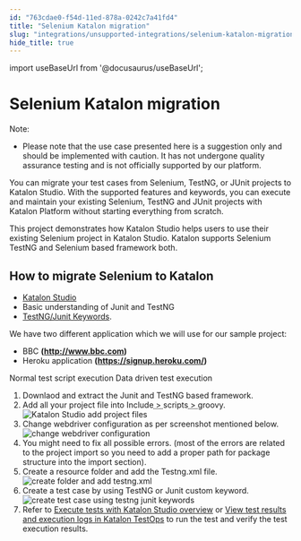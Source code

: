 ```yaml
---
id: "763cdae0-f54d-11ed-878a-0242c7a41fd4"
title: "Selenium Katalon migration"
slug: "integrations/unsupported-integrations/selenium-katalon-migration"
hide_title: true
---
```

import useBaseUrl from '@docusaurus/useBaseUrl';


# <a id="concept-3372" class="anchor_top_offset"/><a id="ariaid-title1" class="anchor_top_offset"/>Selenium Katalon migration

<div xmlns="http://www.w3.org/1999/xhtml" className="note note note_note"><span className="note__title">Note:</span> <ul className="ul"><li className="li"><p className="p">Please note that the use case presented here is a suggestion only and should be implemented with caution. It has not undergone quality assurance testing and is not officially supported by our platform. </p></li></ul></div>
<p xmlns="http://www.w3.org/1999/xhtml" className="p">You can migrate your test cases from Selenium, TestNG, or JUnit projects to <span className="ph">Katalon Studio</span>. With the supported features and keywords, you can execute and maintain your existing Selenium, TestNG and JUnit projects with <span className="ph">Katalon Platform</span> without starting everything from scratch.</p> 
<p xmlns="http://www.w3.org/1999/xhtml" className="p">This project demonstrates how <span className="ph">Katalon Studio</span> helps users to use their existing Selenium project in <span className="ph">Katalon Studio</span>. Katalon supports Selenium TestNG and Selenium based framework both.</p> 

## <a id="task-7173" class="anchor_top_offset"/>How to migrate Selenium to Katalon

<p xmlns="http://www.w3.org/1999/xhtml" className="shortdesc"> </p> 
<div xmlns="http://www.w3.org/1999/xhtml" className="section prereq p"><ul className="ul"><li className="li"><a className="xref j-external-link" href="https://docs.katalon.com/docs/get-started/katalon-studio-installation/install-katalon-studio-on-macoswindows#download-katalon-studio" target="_blank">Katalon Studio</a></li><li className="li">Basic understanding of Junit and TestNG</li><li className="li"><a className="xref j-external-link" href="https://store.katalon.com/product/180/TestNG-JUnit-Keywords" target="_blank">TestNG/Junit Keywords</a>.</li></ul></div>
<section xmlns="http://www.w3.org/1999/xhtml" className="section context"><p className="p">We have two different application which we will use for our sample project:</p><ul className="ul"><li className="li">BBC <strong className="ph b">(<a className="xref j-external-link" href="http://www.bbc.com/" target="_blank">http://www.bbc.com</a>)</strong></li><li className="li">Heroku application <strong className="ph b">(<a className="xref j-external-link" href="https://signup.heroku.com/" target="_blank">https://signup.heroku.com/</a>)</strong></li></ul><p className="p">Normal test script execution Data driven test execution</p></section> 
<ol xmlns="http://www.w3.org/1999/xhtml" className="ol steps"><li className="li step"><span className="ph cmd">Downlaod and extract the Junit and TestNG based framework.</span></li><li className="li step"><span className="ph cmd">Add all your project file into <span className="ph menucascade"><span className="ph uicontrol">Include</span><abbr title="and then"> &gt; </abbr><span className="ph uicontrol">scripts</span><abbr title="and then"> &gt; </abbr><span className="ph uicontrol">groovy</span></span>.<img className="image" width={500} src={useBaseUrl("/779c91f0-f54d-11ed-878a-0242c7a41fd4.png")} alt="Katalon Studio add project files" /></span></li><li className="li step"><span className="ph cmd">Change webdriver configuration as per screenshot mentioned below.<img className="image" src={useBaseUrl("/75232d80-f54d-11ed-878a-0242c7a41fd4.png")} alt="change webdriver configuration" /></span></li><li className="li step"><span className="ph cmd">You might need to fix all possible errors. (most of the errors are related to the project import so you need to add a proper path for package structure into the import section).</span></li><li className="li step"><span className="ph cmd">Create a resource folder and add the Testng.xml file.<img className="image" src={useBaseUrl("/77bf3520-f54d-11ed-878a-0242c7a41fd4.png")} alt="create folder and add testng.xml" /></span></li><li className="li step"><span className="ph cmd">Create a test case by using TestNG or Junit custom keyword.<img className="image" src={useBaseUrl("/76659890-f54d-11ed-878a-0242c7a41fd4.png")} alt="create test case using testng junit keywords" /></span></li><li className="li step"><span className="ph cmd">Refer to <a className="xref" href="/docs/execute/test-execution-with-katalon-studio/execute-tests-with-katalon-studio-overview">Execute tests with Katalon Studio overview</a> or <a className="xref" href="/docs/analyze/reports/view-test-reports/view-test-reports-in-katalon-testops/view-test-run-results/view-test-results-and-execution-logs-in-katalon-testops/view-test-results-and-execution-logs-in-katalon-testops">View test results and execution logs in <span className="ph">Katalon TestOps</span></a> to run the test  and verify the test execution results. </span></li></ol> 
